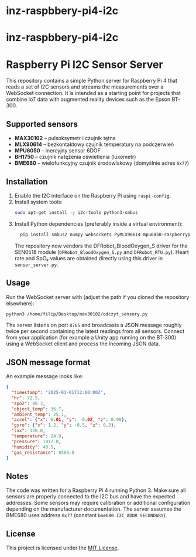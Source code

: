 # inz-raspbbery-pi4-i2c
# inz-raspbbery-pi4-i2c
# Raspberry Pi I2C Sensor Server

This repository contains a simple Python server for Raspberry Pi 4 that reads a set of I2C sensors and streams the measurements over a WebSocket connection. It is intended as a starting point for projects that combine IoT data with augmented reality devices such as the Epson BT-300.

## Supported sensors

- **MAX30102** – pulsoksymetr i czujnik tętna
- **MLX90614** – bezkontaktowy czujnik temperatury na podczerwień
- **MPU6050** – inercyjny sensor 6DOF
- **BH1750** – czujnik natężenia oświetlenia (luxometr)
- **BME680** – wielofunkcyjny czujnik środowiskowy (domyślnie adres `0x77`)

## Installation

1. Enable the I2C interface on the Raspberry Pi using `raspi-config`.
2. Install system tools:
   ```bash
   sudo apt-get install -y i2c-tools python3-smbus
   ```
3. Install Python dependencies (preferably inside a virtual environment):
   ```bash
     pip install smbus2 numpy websockets PyMLX90614 mpu6050-raspberrypi bme680 GreenPonik-BH1750
   ```
   The repository now vendors the DFRobot_BloodOxygen_S driver for the SEN0518 module
   (`DFRobot_BloodOxygen_S.py` and `DFRobot_RTU.py`). Heart rate and SpO₂ values
   are obtained directly using this driver in `sensor_server.py`.

## Usage

Run the WebSocket server with (adjust the path if you cloned the repository
elsewhere):

```bash
python3 /home/filip/Desktop/max30102/odczyt_sensory.py
```

The server listens on port `8765` and broadcasts a JSON message roughly twice per second containing the latest readings from all sensors. Connect from your application (for example a Unity app running on the BT‑300) using a WebSocket client and process the incoming JSON data.

## JSON message format

An example message looks like:

```json
{
  "timestamp": "2025-01-01T12:00:00Z",
  "hr": 72.5,
  "spo2": 98.3,
  "object_temp": 36.7,
  "ambient_temp": 25.1,
  "accel": {"x": 0.01, "y": -0.02, "z": 0.98},
  "gyro": {"x": 1.2, "y": -0.5, "z": 0.3},
  "lux": 120.0,
  "temperature": 24.9,
  "pressure": 1012.8,
  "humidity": 40.5,
  "gas_resistance": 8500.0
}
```

## Notes

The code was written for a Raspberry Pi 4 running Python 3. Make sure all sensors are properly connected to the I2C bus and have the expected addresses. Some sensors may require calibration or additional configuration depending on the manufacturer documentation.
The server assumes the BME680 uses address `0x77` (constant `bme680.I2C_ADDR_SECONDARY`).

## License

This project is licensed under the [MIT License](LICENSE).
